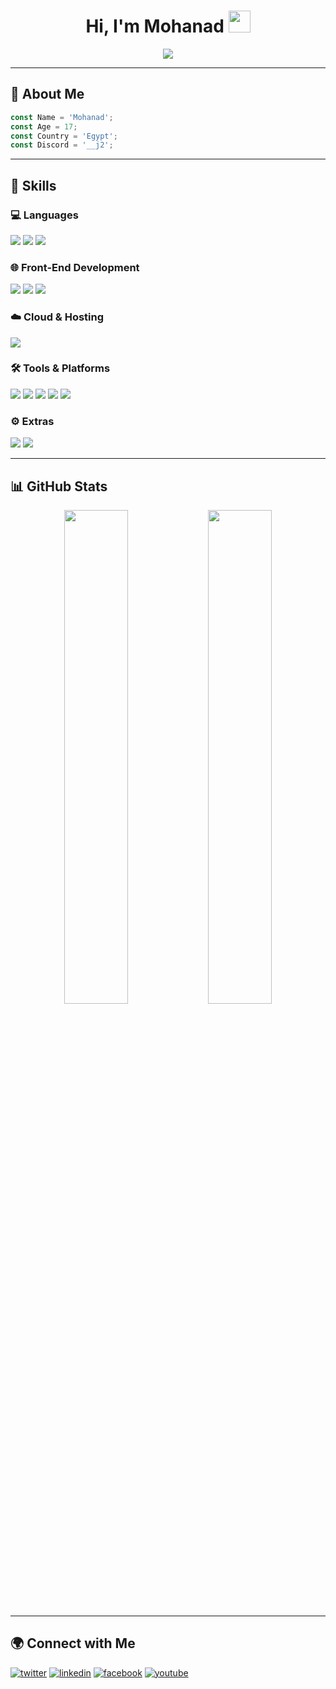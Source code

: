 <h1 align="center">
  <b>Hi, I'm Mohanad</b>
  <img src="https://media.giphy.com/media/hvRJCLFzcasrR4ia7z/giphy.gif" width="35" />
</h1>

<p align="center">
  <a href="https://github.com/DenverCoder1/readme-typing-svg">
    <img src="https://readme-typing-svg.herokuapp.com?lines=STEM%20Alex%20Student;Web%20Developer;Backend%20Developer;1%2B%20years%20of%20coding%20experience;Always%20learning%20new%20tech&font=Pacifico&center=true&vCenter=true&width=650&height=120&color=58a6ff&size=45" />
  </a>
</p>

---

## 🔗 About Me

```js
const Name = 'Mohanad';
const Age = 17;
const Country = 'Egypt';
const Discord = '__j2';
```

---

## 🧠 Skills

### 💻 Languages
<p>
  <img src="https://img.shields.io/badge/C-%232370ED.svg?style=for-the-badge&logo=c&logoColor=white" />
  <img src="https://img.shields.io/badge/C++-%2300599C.svg?style=for-the-badge&logo=c%2B%2B&logoColor=white" />
  <img src="https://img.shields.io/badge/Python-%2314354C.svg?style=for-the-badge&logo=python&logoColor=white" />
</p>

### 🌐 Front-End Development
<p>
  <img src="https://img.shields.io/badge/HTML5-%23E34F26.svg?style=for-the-badge&logo=html5&logoColor=white" />
  <img src="https://img.shields.io/badge/CSS3-%231572B6.svg?style=for-the-badge&logo=css3&logoColor=white" />
  <img src="https://img.shields.io/badge/JavaScript-%23F7DF1E.svg?style=for-the-badge&logo=javascript&logoColor=black" />
</p>

### ☁️ Cloud & Hosting
<p>
  <img src="https://img.shields.io/badge/GitHub%20Pages-%23327FC7.svg?style=for-the-badge&logo=github&logoColor=white" />
</p>

### 🛠️ Tools & Platforms
<p>
  <img src="https://img.shields.io/badge/Git-%23F05033.svg?style=for-the-badge&logo=git&logoColor=white" />
  <img src="https://img.shields.io/badge/GitHub-%23121011.svg?style=for-the-badge&logo=github&logoColor=white" />
  <img src="https://img.shields.io/badge/Google-%234285F4.svg?style=for-the-badge&logo=google&logoColor=white" />
  <img src="https://img.shields.io/badge/VS%20Code-007ACC.svg?style=for-the-badge&logo=visual-studio-code&logoColor=white" />
  <img src="https://img.shields.io/badge/Linux-FCC624?style=for-the-badge&logo=linux&logoColor=black" />
</p>

### ⚙️ Extras
<p>
  <img src="https://img.shields.io/badge/Terminal-%23054020?style=for-the-badge&logo=gnu-bash&logoColor=white" />
  <img src="https://img.shields.io/badge/Markdown-%23000000.svg?style=for-the-badge&logo=markdown&logoColor=white" />
</p>

---

## 📊 GitHub Stats

<p align="center">
  <img src="https://github-readme-stats.vercel.app/api?username=mohanad8t&show_icons=true&theme=radical" width="45%" />
  <img src="https://github-readme-stats.vercel.app/api/top-langs/?username=mohanad8t&layout=compact&theme=radical" width="45%" />
</p>

---

## 🌍 Connect with Me

<p><a target="_blank" href="https://twitter.com/mohanad8t" style="display: inline-block;"><img src="https://img.shields.io/badge/twitter-x?style=for-the-badge&logo=x&logoColor=white&color=%230f1419" alt="twitter" /></a>
<a target="_blank" href="https://www.linkedin.com/in/mohanad8t" style="display: inline-block;"><img src="https://img.shields.io/badge/linkedin-logo?style=for-the-badge&logo=linkedin&logoColor=white&color=%230a77b6" alt="linkedin" /></a>
<a target="_blank" href="https://www.facebook.com/mohanad8t" style="display: inline-block;"><img src="https://img.shields.io/badge/facebook-logo?style=for-the-badge&logo=facebook&logoColor=white&color=%230866ff" alt="facebook" /></a>
<a target="_blank" href="https://www.youtube.com/mohanad8t" style="display: inline-block;"><img src="https://img.shields.io/badge/youtube-logo?style=for-the-badge&logo=youtube&logoColor=white&color=%23cc0000" alt="youtube" /></a></p>
